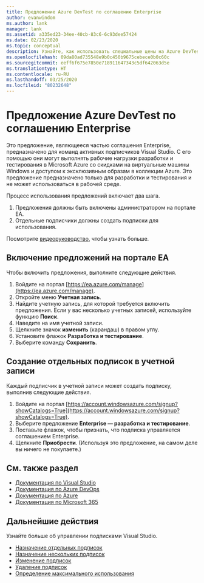 ```yaml
---
title: Предложение Azure DevTest по соглашению Enterprise
author: evanwindom
ms.author: lank
manager: lank
ms.assetid: a335ed23-34ee-40cb-83c6-6c93dee57424
ms.date: 02/23/2020
ms.topic: conceptual
description: Узнайте, как использовать специальные цены на Azure DevTest, доступные клиентам с соглашениями Enterprise.
ms.openlocfilehash: 09da80ad735548e9b0c450b9675cebece0b0c60c
ms.sourcegitcommit: eeff6f675e7850e718911647343c5df642063d5e
ms.translationtype: HT
ms.contentlocale: ru-RU
ms.lasthandoff: 03/25/2020
ms.locfileid: "80232648"
---
```

# <a name="azure-enterprise-agreement-devtest-offer"></a>Предложение Azure DevTest по соглашению Enterprise

Это предложение, являющееся частью соглашения Enterprise, предназначено для команд активных подписчиков Visual Studio. С его помощью они могут выполнять рабочие нагрузки разработки и тестирования в Microsoft Azure со скидками на виртуальные машины Windows и доступом к эксклюзивным образам в коллекции Azure. Это предложение предназначено только для разработки и тестирования и не может использоваться в рабочей среде.  

Процесс использования предложений включает два шага.
1. Предложения должны быть включены администратором на портале EA.
2. Отдельные подписчики должны создать подписки для использования. 

Посмотрите [видеоруководство](https://channel9.msdn.com/blogs/EA.Azure.com/Enabling-and-Creating-EA-DevTest-Subscriptions-through-the-EA-Portal), чтобы узнать больше.  

## <a name="enable-offers-in-the-ea-portal"></a>Включение предложений на портале EA
Чтобы включить предложения, выполните следующие действия.
1. Войдите на портал [https://ea.azure.com/manage](https://ea.azure.com/manage).
0. Откройте меню **Учетная запись**.
0. Найдите учетную запись, для которой требуется включить предложения.  Если у вас несколько учетных записей, используйте функцию **Поиск**. 
0. Наведите на имя учетной записи. 
0. Щелкните значок **изменить** (карандаш) в правом углу. 
0. Установите флажок **Разработка и тестирование**.
0. Выберите команду **Сохранить**.

## <a name="create-individual-subscriptions-within-the-account"></a>Создание отдельных подписок в учетной записи
Каждый подписчик в учетной записи может создать подписку, выполнив следующие действия.
1. Войдите на портал [https://account.windowsazure.com/signup?showCatalogs=True](https://account.windowsazure.com/signup?showCatalogs=True).
0. Выберите предложение **Enterprise — разработка и тестирование**.
0. Поставьте флажок, чтобы признать, что подписка управляется соглашением Enterprise. 
0. Щелкните **Приобрести**.  (Используя это предложение, на самом деле вы ничего не покупаете.)

## <a name="see-also"></a>См. также раздел
- [Документация по Visual Studio](https://docs.microsoft.com/visualstudio/)
- [Документация по Azure DevOps](https://docs.microsoft.com/azure/devops/)
- [Документация по Azure](https://docs.microsoft.com/azure/)
- [Документация по Microsoft 365](https://docs.microsoft.com/microsoft-365/)

## <a name="next-steps"></a>Дальнейшие действия
Узнайте больше об управлении подписками Visual Studio.
- [Назначение отдельных подписок](assign-license.md)
- [Назначение нескольких подписок](assign-license-bulk.md)
- [Изменение подписок](edit-license.md)
- [Удаление подписок](delete-license.md)
- [Определение максимального использования](maximum-usage.md)



